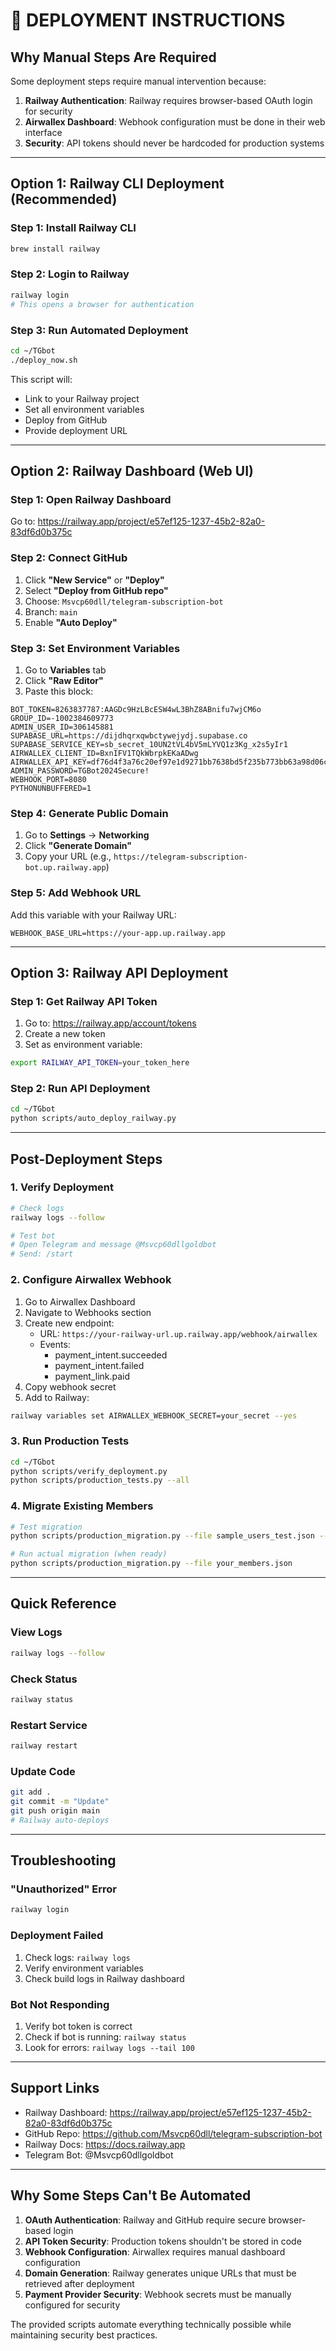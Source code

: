 # 🚀 DEPLOYMENT INSTRUCTIONS

## Why Manual Steps Are Required

Some deployment steps require manual intervention because:

1. **Railway Authentication**: Railway requires browser-based OAuth login for security
2. **Airwallex Dashboard**: Webhook configuration must be done in their web interface
3. **Security**: API tokens should never be hardcoded for production systems

---

## Option 1: Railway CLI Deployment (Recommended)

### Step 1: Install Railway CLI
```bash
brew install railway
```

### Step 2: Login to Railway
```bash
railway login
# This opens a browser for authentication
```

### Step 3: Run Automated Deployment
```bash
cd ~/TGbot
./deploy_now.sh
```

This script will:
- Link to your Railway project
- Set all environment variables
- Deploy from GitHub
- Provide deployment URL

---

## Option 2: Railway Dashboard (Web UI)

### Step 1: Open Railway Dashboard
Go to: https://railway.app/project/e57ef125-1237-45b2-82a0-83df6d0b375c

### Step 2: Connect GitHub
1. Click **"New Service"** or **"Deploy"**
2. Select **"Deploy from GitHub repo"**
3. Choose: `Msvcp60dll/telegram-subscription-bot`
4. Branch: `main`
5. Enable **"Auto Deploy"**

### Step 3: Set Environment Variables
1. Go to **Variables** tab
2. Click **"Raw Editor"**
3. Paste this block:

```env
BOT_TOKEN=8263837787:AAGDc9HzLBcESW4wL3BhZ8ABnifu7wjCM6o
GROUP_ID=-1002384609773
ADMIN_USER_ID=306145881
SUPABASE_URL=https://dijdhqrxqwbctywejydj.supabase.co
SUPABASE_SERVICE_KEY=sb_secret_10UN2tVL4bV5mLYVQ1z3Kg_x2s5yIr1
AIRWALLEX_CLIENT_ID=BxnIFV1TQkWbrpkEKaADwg
AIRWALLEX_API_KEY=df76d4f3a76c20ef97e1d9271bb7638bd5f235b773bb63a98d06c768b31b891a69cf06d99ef79e3f72ba1d76ad78ac47
ADMIN_PASSWORD=TGBot2024Secure!
WEBHOOK_PORT=8080
PYTHONUNBUFFERED=1
```

### Step 4: Generate Public Domain
1. Go to **Settings** → **Networking**
2. Click **"Generate Domain"**
3. Copy your URL (e.g., `https://telegram-subscription-bot.up.railway.app`)

### Step 5: Add Webhook URL
Add this variable with your Railway URL:
```
WEBHOOK_BASE_URL=https://your-app.up.railway.app
```

---

## Option 3: Railway API Deployment

### Step 1: Get Railway API Token
1. Go to: https://railway.app/account/tokens
2. Create a new token
3. Set as environment variable:

```bash
export RAILWAY_API_TOKEN=your_token_here
```

### Step 2: Run API Deployment
```bash
cd ~/TGbot
python scripts/auto_deploy_railway.py
```

---

## Post-Deployment Steps

### 1. Verify Deployment
```bash
# Check logs
railway logs --follow

# Test bot
# Open Telegram and message @Msvcp60dllgoldbot
# Send: /start
```

### 2. Configure Airwallex Webhook
1. Go to Airwallex Dashboard
2. Navigate to Webhooks section
3. Create new endpoint:
   - URL: `https://your-railway-url.up.railway.app/webhook/airwallex`
   - Events: 
     - payment_intent.succeeded
     - payment_intent.failed
     - payment_link.paid
4. Copy webhook secret
5. Add to Railway:
```bash
railway variables set AIRWALLEX_WEBHOOK_SECRET=your_secret --yes
```

### 3. Run Production Tests
```bash
cd ~/TGbot
python scripts/verify_deployment.py
python scripts/production_tests.py --all
```

### 4. Migrate Existing Members
```bash
# Test migration
python scripts/production_migration.py --file sample_users_test.json --dry-run

# Run actual migration (when ready)
python scripts/production_migration.py --file your_members.json
```

---

## Quick Reference

### View Logs
```bash
railway logs --follow
```

### Check Status
```bash
railway status
```

### Restart Service
```bash
railway restart
```

### Update Code
```bash
git add .
git commit -m "Update"
git push origin main
# Railway auto-deploys
```

---

## Troubleshooting

### "Unauthorized" Error
```bash
railway login
```

### Deployment Failed
1. Check logs: `railway logs`
2. Verify environment variables
3. Check build logs in Railway dashboard

### Bot Not Responding
1. Verify bot token is correct
2. Check if bot is running: `railway status`
3. Look for errors: `railway logs --tail 100`

---

## Support Links

- Railway Dashboard: https://railway.app/project/e57ef125-1237-45b2-82a0-83df6d0b375c
- GitHub Repo: https://github.com/Msvcp60dll/telegram-subscription-bot
- Railway Docs: https://docs.railway.app
- Telegram Bot: @Msvcp60dllgoldbot

---

## Why Some Steps Can't Be Automated

1. **OAuth Authentication**: Railway and GitHub require secure browser-based login
2. **API Token Security**: Production tokens shouldn't be stored in code
3. **Webhook Configuration**: Airwallex requires manual dashboard configuration
4. **Domain Generation**: Railway generates unique URLs that must be retrieved after deployment
5. **Payment Provider Security**: Webhook secrets must be manually configured for security

The provided scripts automate everything technically possible while maintaining security best practices.